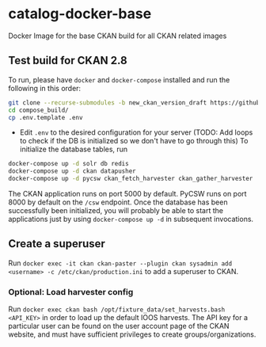 # catalog-docker-base
Docker Image for the base CKAN build for all CKAN related images

## Test build for CKAN 2.8

To run, please have `docker` and `docker-compose` installed and run the
following in this order:

```sh
git clone --recurse-submodules -b new_ckan_version_draft https://github.com/ioos/catalog-docker-base.git
cd compose_build/
cp .env.template .env
```

- Edit `.env` to the desired configuration for your server
(TODO: Add loops to check if the DB is initialized so we don't have to go through this)
To initialize the database tables, run
```sh
docker-compose up -d solr db redis
docker-compose up -d ckan datapusher
docker-compose up -d pycsw ckan_fetch_harvester ckan_gather_harvester
```

The CKAN application runs on port 5000 by default.  PyCSW runs on port 8000 by
default on the `/csw` endpoint.
Once the database has been successfully been initialized, you will probably be
able to start the applications just by using `docker-compose up -d` in
subsequent invocations.

## Create a superuser

Run `docker exec -it ckan ckan-paster --plugin ckan sysadmin add <username> -c /etc/ckan/production.ini`
to add a superuser to CKAN.

### Optional: Load harvester config

Run `docker exec ckan bash /opt/fixture_data/set_harvests.bash <API_KEY>` in order to
load up the default IOOS harvests.  The API key for a particular user can be
found on the user account page of the CKAN website, and must have sufficient
privileges to create groups/organizations.
